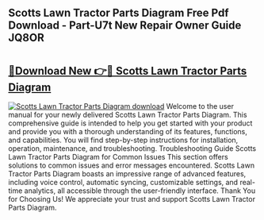 ## Scotts Lawn Tractor Parts Diagram Free Pdf Download - Part-U7t New Repair Owner Guide JQ8OR

# <h2><a href="http://dfmuy66.blite.top/?on=Scotts+Lawn+Tractor+Parts+Diagram">🔗Download New 👉🔴 Scotts Lawn Tractor Parts Diagram</a></h2>

[![Scotts Lawn Tractor Parts Diagram download](https://i.imgur.com/lujVjoI.png)](http://dfmuy66.blite.top/?on=Scotts+Lawn+Tractor+Parts+Diagram)
Welcome to the user manual for your newly delivered Scotts Lawn Tractor Parts Diagram. This comprehensive guide is intended to help you get started with your product and provide you with a thorough understanding of its features, functions, and capabilities. You will find step-by-step instructions for installation, operation, maintenance, and troubleshooting. Troubleshooting Guide Scotts Lawn Tractor Parts Diagram for Common Issues This section offers solutions to common issues and error messages encountered. Scotts Lawn Tractor Parts Diagram boasts an impressive range of advanced features, including voice control, automatic syncing, customizable settings, and real-time analytics, all accessible through the user-friendly interface. Thank You for Choosing Us! We appreciate your trust and support Scotts Lawn Tractor Parts Diagram.
